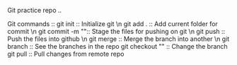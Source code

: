 Git practice repo ..

Git commands ::
git init  	:: Initialize git \n
git add . 	:: Add current folder for commit \n
git commit -m "":: Stage the files for pushing on git \n
git push 	:: Push the files into github \n
git merge 	:: Merge the branch into another \n
git branch 	:: See the branches in the repo
git checkout ""	:: Change the branch
git pull	:: Pull changes from remote repo 

